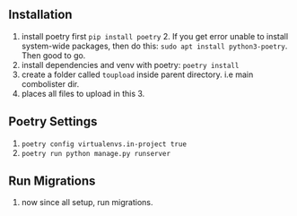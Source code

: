 ## Installation

1. install poetry first `pip install poetry`
   2. If you get error unable to install system-wide packages, then do this: `sudo apt install python3-poetry`. Then good to go.
2. install dependencies and venv with poetry: `poetry install`
3. create a folder called `toupload` inside parent directory. i.e main combolister dir.
4. places all files to upload in this 3.

## Poetry Settings
1. `poetry config virtualenvs.in-project true` 
2. `poetry run python manage.py runserver`

## Run Migrations
1. now since all setup, run migrations.